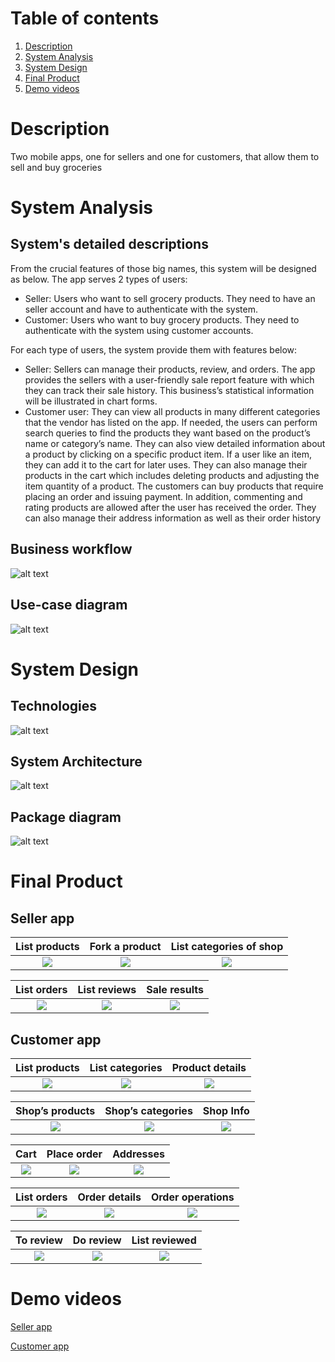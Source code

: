 # Table of contents
1. [Description](#Description)
2. [System Analysis](#System_Analysis)
3. [System Design](#System_Design)
4. [Final Product](#Final_Product)
5. [Demo videos](#Demo_videos)
# Description  <a name="Description"></a>
Two mobile apps, one for sellers and one for customers, that allow them to sell and buy groceries
# System Analysis <a name="System_Analysis"></a>
## System's detailed descriptions
From the crucial features of those big names, this system will be designed as
below. The app serves 2 types of users:
- Seller: Users who want to sell grocery products. They need to have an seller
account and have to authenticate with the system.
- Customer: Users who want to buy grocery products. They need to authenticate
with the system using customer accounts.

For each type of users, the system provide them with features below:
- Seller: Sellers can manage their products, review, and orders. The app provides
the sellers with a user-friendly sale report feature with which they can track
their sale history. This business’s statistical information will be illustrated in
chart forms.
- Customer user: They can view all products in many different categories that
the vendor has listed on the app. If needed, the users can perform search
queries to find the products they want based on the product’s name or category’s name. They can also view detailed information about a product by
clicking on a specific product item. If a user like an item, they can add it to
the cart for later uses. They can also manage their products in the cart which
includes deleting products and adjusting the item quantity of a product. The
customers can buy products that require placing an order and issuing payment.
In addition, commenting and rating products are allowed after the user has received the order. They can also manage their address information as well as
their order history
## Business workflow
![alt text](https://lh3.googleusercontent.com/WuyvouZCzZ3xtWHUAlMzEbwl446IuQBcXvwdCGP4R3XBHCkaOEMKBCZrB8XiVBOBdzM7MCgACUpzq3E_HOi37ePMj4ZrTlFM9p90-S9hY9cERLHkQ3DNMJoxr4un0oP_QaMaoGJJd-qNYYfZevEv5TGURy4EX9gcrWQOnF7pzhKEbD3JGaRCpGm4V4ZC15EhJRx_bLYxf-hlM6Gi_M9mVxoeRRq01tVZkyH1kmni5qWUqp6JgSmixPLUQxaD1Q99oh1AXwE2vlW1wvUhaXTaaFJO3_wndospdWYhQoIwETOr1K1YFmjqEm5P76zGmqTnwixYoYo-HUeV4Rd7rihtfs1hf6-vQ4CcvKY3KSCdO_EmPgkmss4C-ZEpltfNd_GadQrqrUHKIMu5l2k9c8G2AEaj9RtJzZ14FoFVwjGOcuFqTjJROhGhJVvyxdJDVVPTEcKZ7DoFKZuhJw2lPACTxbNcYatr8Oz5ouBzZYR1hPjxhLGReUtiA-Lsvjx9Ha11Cxbtj9bTnexyOp8kfcuB0sx4je00cicoc4sSF3CT6_BHnVNPxoKa_EDloShovt7BG25Hk7vqIffV3MC4kxwjfWEQiGBD3LCrIhBq2y7ryKg331Xz8EKSgdhZPGK7z3jvFcBzWtXlSV74QUJVs3MPcNbvAbI4DaeYKzfAqZMHNftUo-ZKHNid0QzmtkcklAIH09SlpSNLZIS4Pu1-uGstf_SLLYxz3znB-fW7lGvDclCbCLmJ2A0Le7HJQdUqzsmKYXnsPVfdsfH78eNg4NpI_ibZN_HeVRSFQac=s250-k-rw-no "Logo Title Text 1")

## Use-case diagram
![alt text](https://lh3.googleusercontent.com/aeHLb1lfiL_TYG27hpelOLC3mQJIVpcM3nlw_ma3XoDvW8D3Z-pmrpkY-8jaSlRN4v8Lg8CDykRcsQTjfxoizS8z0Q_mz0bOQ4fUFextORm04kBXDN3TMuzE1VsIvPDNSVZugpYDz2p6sQTE3wlRoOAsRwZGTQ1KnlpBUzDifITX3ByiSL750I7eKMMj9OLEuvHU6JLIy9cal0uxpqG0OyAvbpsuAx-NUoZ1JxzejWT-0B_8Biw8WLkMbigswFj3Lw8n6aFOVUEP-I0n_ru-58uoMviMUdmji6vs-oL5M-k1I_SSC705hxMS3QrBLW1Vr1mSJ_uN60WPYEE2nyyjMp_MfwbMIYnGICAtGrc4tSxPZT-4EZrH9TUbG8kqq-CuKP25CKjkW4SgpHreETAX6vh6Bwg5YY5OTJ0C0P7OoUOWwJKz6QHQWB_FRscZ3quRqbj-Ncok84gfbZZOP-Tsv4nPy2Ve7iA-RpkiznXeuZRac8vvaxIvsrVsW3ynRJudtMh-v1Z-PHTgJFPhko7ekKrucNTHb2064D80WZp0dTE3iC1bsdePRVhm_Tc0I7HICB7XpvR-7GgNI2UpA-NDBHl3JJN6uRf7AkkMZCOZ0dNaoZRuz22vj6Lp2pBoJask7ymfX7vBwfh4R4pERJbde1eBPOjiRgamW_RBd96TC2sLTel3zVwuk9FsrFzQQiy-UVdAo2JOZ9zTpaPoF4GpVDh9GpW6E4N8VWfsoEsiAO-bNCSZ28sMAhLo_RmgbWKARNG_3J2psNxSuN6XhPAqulJKAoS1wHyXvcQ=w552-h600-no?authuser=0 "Logo Title Text 1")
# System Design <a name="System_Design"></a>
## Technologies
![alt text](https://lh3.googleusercontent.com/aZfkMRb_bSLKnFZu6FxUvARDy7HDjtLWnVLyilxCYxGojXY_-gpED1c_4iNLUM6jgV7gN0YvRR7vRVrWfiCVap4oB4CssVGCaTE7jisHQwXXtP94Drf63mZGhdbx4Bz_waXZVuqum0_ldSOKkgVSLWZqQeKL3vigqJ7r4w0FpGwdJmrVEmDOQugzMevFDMJKtnMqGBioMu_YOI9lEzy2ugcNFLlkzC_Us-2XEMXDsEUsFAB_6excqQgrr_3ZAKJlAU4Z4tA3Jm4JXU942KFJkv3eCNQAKdICkVg2uHpLvq_gJC9bHOu9KV3l3ZxNHSXdSuDgV31bdr9dZi5-HGN4y8uz5Sko4XvanRUFJywlg96ujlDZCPfDxkwtlLedzPGkfj73tWkjWFf8dpEITLp6AMQHUmNsm6BVTfY3Hu6Llms3maFBJ_Ad4IAENfo8k5gQ7z_rFCsBgSx62eukpgMT-tPcBQRJn5hR8TfXl3sx6LJ5j_2Ris_ntEOTXXFGTGbv9o2lwT8KeCUVW85lQV3NRuQ9294lSDfc_QujFz7QZbP4Mwv7WqvjkwV7-1HP5Vjo0Yvw2X8DCoCVfB7yUDdMpVVphkoc-MZdEAsjcO8E6rx69Vqq5JMvo0Uo6xvaOZOvmCFI-at4tnAEsU69dzIqSeEUw0NzNOQsKmwzNZJE6R8IJ8SdRE23gm-3xpMWGwI8wzfHSTpHuT8f31QNMgxGLcud18QfooJGRgSv0D2o15fn9D1f0unMw8fHdUxSOqvAqpCHxHwJChIAnyhECeND98kHdbP67qoz7qY=w907-h591-no?authuser=0 "Logo Title Text 1")
## System Architecture
![alt text](https://lh3.googleusercontent.com/I81LQhi_UWh--yz1B86HDcGcGTCnRZWiuThidEYCnL77oPpZMYJYZuhlTxaGQaxudenfy9Kja239PlnPZnwwKuqxOwUk3Vx3ny99FmIZ-4kNlVveeQ6TAJVkJ0BtBBuR33RaTskkirImohtUnBBWIVbOl9wSRuAg9gwUi7dUg0mqDIdFV8_1hAujuGFhdFvJWw_JQvfEi6wpRrInFAuEf86hSGendYChellM1DqS9BsVnDu59Yt8Yxpo526f1CnqXeozTLVzNe9xpCB-lPjw7xWHXdlW90haiJlRbPEBJlk4kld7fH_2k7t_RvRPBw-FZHRrSqEt8x3W2aPd4lcJVpxxIQvtdOAoP_81oR9WGN2TFGRFOR8MxbrQTiY4k-w9scARpWl7_v3OC_FW-HWmpCEMU-ax-AAAdXYtloxQV05DmzjxEgxKStQn0KcsBt7YW2KU-CfWfTLP8Zq65hJoKzmHMZtoyG0dnIwfNzeke_G7iKi6mWt7-75WFox1A8aLR5-omL6SNSA7oz7UzGSkwDJioH3KHD26k-wNyA4PY-QE8zHQ_60fGxWa-mgMAeWHs8E64RuQw7-fKiDAl6IXRPEr38XomRcjJ2GKuy6WLamKP_DjckRJqFjZA3ZhiwErgNIFqU-vv5Zu4QnaWvQJu9uOvnc8Xvn6xF4gRdYGC2_-zbtEDLI9rOb7G7JvRNbQ1FjAmif69nvWAL58JxtaGdC_-XSOOUdotkoOw2UXjUSL3eQaV-WGONz-bV1f5Qd1OrwihsIo2vVqSJHEmntxzWNN43YJY9Xf7Hk=w512-h352-no?authuser=0 "Logo Title Text 1")

## Package diagram
![alt text](https://lh3.googleusercontent.com/f1dtO5q3THbzz4txPFk5bOJHl3hjtnf962atXvk4QovS-QobUDZu7S64M4xO_n2D8EthIyvWKtsSQ1z4Xmr6OTJ1ME5rCphKQKbldyTc_Jc3Tqt8hK-O5KPXgynD1bZecahlQ5f5ovxcmlrEnWaO0LVVVEodwkCoeRk1XYlVgU2orn3e9udnPoo8OpD0wiEqHuZKgdHi7BLf_ly0D3JIefD-ck28TsIG1yiCxj8P8giKds62urztFEiPv6NZm8ekNLPLjggOai47fbW_ltAm62T0-0MfkKHVXM5cD2JvRY7NWyyRXFFUoQgvZyv6NqyLn9TpfrW5GC3RKNi4ePhatFvsd52bL74dbp03gL1rcMI7KZBxvEEslIQJ4TTpKvnk5xmhh8VULZGFDNxW2gJkuU4OVqtEP6CSs_JSC7K_tBiKrDMOs5jpfX7Yh8ga0i7q6rb6aNVi4FDpinchgHMSnwxaTT1vQ9X7-MPd2IuSa6VC-kZszEA21q-Ru-l9LQ7Q3VSWWuHjalSAjSqgoiDxeZvBPRmSKprcZsEL_wiGDSW7XWQ6SgI2my9EQznhMwGIe06GyG3wxAvTmbd-gEX87HKn-R3M_jYKcdwbxzURcSv2h-FTKqg4TL6DJ7tXsHBpgzmf0lX5LEJ-C1wl-M_OSswirZ7Wlz-ZXkX16CFDAzu9PGMxf3qkSBUmDTQeA-KNAVWxfiZV7ZJQ4nmrAjQFL0PgFpB3tfpPoaxcWEUvMr89g_koms97ZVjeBpjCs9s3xmcap0GHXIF6hPi8kgTBi_-lsUuT1t2uJbw=w323-h600-no?authuser=0 "Logo Title Text 1")
# Final Product <a name="Final_Product"></a>
## Seller app
| List products | Fork a product | List categories of shop |
| :-------------: |:-------------:| :-----:|
![](screenshots/seller.home.x.jpg)|![](screenshots/seller.fork.x.jpg) | ![](screenshots/seller.category.x.jpg) 

| List orders | List reviews | Sale results |
| :-------------: |:-------------:| :-----:|
![](screenshots/seller.order.x.jpg)|![](screenshots/seller.review.x.jpg) | ![](screenshots/seller.saleStatistics.x.jpg) 


## Customer app

| List products | List categories | Product details |
| :-------------: |:-------------:| :-----:|
![](screenshots/customer.home.x.jpg)|![](screenshots/customer.cate.x.jpg) | ![](screenshots/customer.productDetails.x.jpg) 

| Shop’s products | Shop’s categories | Shop Info|
| :-------------: |:-------------:| :-----:|
![](screenshots/customer.shop.x.jpg)|![](screenshots/customer.shop.cate.x.jpg)|![](screenshots/customer.shop.info.x.jpg) 

| Cart | Place order | Addresses |
| :-------------: |:-------------:| :-----:|
![](screenshots/customer.cart.x.jpg)|![](screenshots/customer.order.x.jpg) | ![](screenshots/customer.address.x.jpg) 

| List orders | Order details | Order operations |
| :-------------: |:-------------:| :-----:|
![](screenshots/customer.listOrders.x.jpg)|![](screenshots/customer.orderDetails.x.jpg) | ![](screenshots/customer.rebuy.x.jpg) 

| To review | Do review | List reviewed |
| :-------------: |:-------------:| :-----:|
![](screenshots/customer.toreview.x.jpg)|![](screenshots/customer.review.x.jpg) | ![](screenshots/customer.reviewed.x.jpg) 

# Demo videos <a name="Demo_videos"></a>
[Seller app](https://photos.app.goo.gl/bhpiCFPsJGQd3NG49)

[Customer app](https://photos.app.goo.gl/Y6F4dXS7B4CBhYjj7)